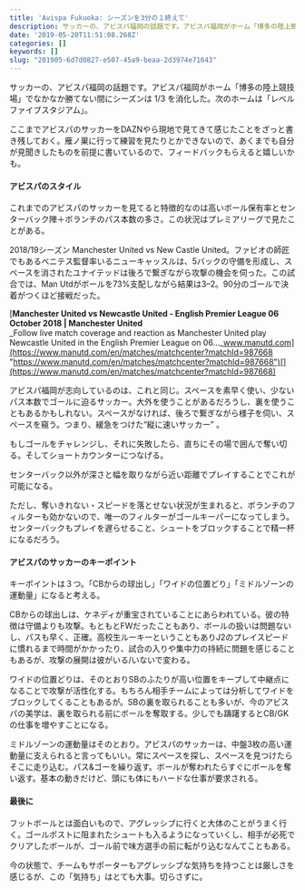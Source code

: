```yaml
---
title: 'Avispa Fukuoka: シーズンを3分の１終えて'
description: サッカーの、アビスパ福岡の話題です。アビスパ福岡がホーム「博多の陸上競技場」でなかなか勝てない間にシーズンは 1/3 を消化した。次のホームは「レベルファイブスタジアム」。
date: '2019-05-20T11:51:08.268Z'
categories: []
keywords: []
slug: "201905-6d7d0827-e507-45a9-beaa-2d3974e71643"
---
```

サッカーの、アビスパ福岡の話題です。アビスパ福岡がホーム「博多の陸上競技場」でなかなか勝てない間にシーズンは 1/3 を消化した。次のホームは「レベルファイブスタジアム」。

ここまでアビスパのサッカーをDAZNやら現地で見てきて感じたことをざっと書き残しておく。雁ノ巣に行って練習を見たりとかできないので、あくまでも自分が見聞きしたものを前提に書いているので、フィードバックもらえると嬉しいかも。

#### アビスパのスタイル

これまでのアビスパのサッカーを見てると特徴的なのは高いボール保有率とセンターバック陣＋ボランチのパス本数の多さ。この状況はプレミアリーグで見たことがある。

2018/19シーズン Manchester United vs New Castle United。ファビオの師匠でもあるベニテス監督率いるニューキャッスルは、5バックの守備を形成し、スペースを消されたユナイテッドは後ろで繋ぎながら攻撃の機会を伺った。この試合では、Man Utdがボールを73%支配しながら結果は3–2。90分のゴールで決着がつくほど接戦だった。

[**Manchester United vs Newcastle United - English Premier League 06 October 2018 | Manchester United**  
_Follow live match coverage and reaction as Manchester United play Newcastle United in the English Premier League on 06…_www.manutd.com](https://www.manutd.com/en/matches/matchcenter?matchId=987668 "https://www.manutd.com/en/matches/matchcenter?matchId=987668")[](https://www.manutd.com/en/matches/matchcenter?matchId=987668)

アビスパ福岡が志向しているのは、これと同じ。スペースを素早く使い、少ないパス本数でゴールに迫るサッカー。大外を使うことがあるだろうし、裏を使うこともあるかもしれない。スペースがなければ、後ろで繋ぎながら様子を伺い、スペースを窺う。つまり、緩急をつけた“縦に速いサッカー” 。

もしゴールをチャレンジし、それに失敗したら、直ちにその場で囲んで奪い切る。そしてショートカウンターにつなげる。

センターバック以外が深さと幅を取りながら近い距離でプレイすることでこれが可能になる。

ただし、奪いきれない・スピードを落とせない状況が生まれると、ボランチのフィルターも効かないので、唯一のフィルターがゴールキーパーになってしまう。センターバックもプレイを遅らせること、シュートをブロックすることで精一杯になるだろう。

#### アビスパのサッカーのキーポイント

キーポイントは３つ。「CBからの球出し」「ワイドの位置どり」「ミドルゾーンの運動量」になると考える。

CBからの球出しは、ケネディが重宝されていることにあらわれている。彼の特徴は守備よりも攻撃。もともとFWだったこともあり、ボールの扱いは問題ないし、パスも早く、正確。高校生ルーキーということもありJ2のプレイスピードに慣れるまで時間がかかったり、試合の入りや集中力の持続に問題を感じることもあるが、攻撃の展開は彼がいる/いないで変わる。

ワイドの位置どりは、そのとおりSBのふたりが高い位置をキープして中継点になることで攻撃が活性化する。もちろん相手チームによっては分析してワイドをブロックしてくることもあるが。SBの裏を取られることも多いが、今のアビスパの美学は、裏を取られる前にボールを奪取する。少しでも躊躇するとCB/GKの仕事を増やすことになる。

ミドルゾーンの運動量はそのとおり。アビスパのサッカーは、中盤3枚の高い運動量に支えられると言ってもいい。常にスペースを探し、スペースを見つけたらそこに走り込む。パス&ゴーを繰り返す。ボールが奪われたらすぐにボールを奪い返す。基本の動きだけど、頭にも体にもハードな仕事が要求される。

#### 最後に

フットボールとは面白いもので、アグレッシブに行くと大体のことがうまく行く。ゴールポストに阻まれたシュートも入るようになっていくし、相手が必死でクリアしたボールが、ゴール前で味方選手の前に転がり込むなんてこともある。

今の状態で、チームもサポーターもアグレッシブな気持ちを持つことは厳しさを感じるが、この「気持ち」はとても大事。切らさずに。